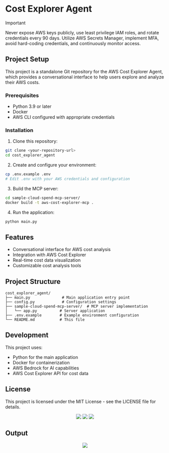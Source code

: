 # Cost Explorer Agent

> [!IMPORTANT]
> Never expose AWS keys publicly, use least privilege IAM roles, and rotate credentials every 90 days. Utilize AWS Secrets Manager, implement MFA, avoid hard-coding credentials, and continuously monitor access.

## Project Setup

This project is a standalone Git repository for the AWS Cost Explorer Agent, which provides a conversational interface to help users explore and analyze their AWS costs.

### Prerequisites

- Python 3.9 or later
- Docker
- AWS CLI configured with appropriate credentials

### Installation

1. Clone this repository:

```bash
git clone <your-repository-url>
cd cost_explorer_agent
```

2. Create and configure your environment:

```bash
cp .env.example .env
# Edit .env with your AWS credentials and configuration
```

3. Build the MCP server:

```bash
cd sample-cloud-spend-mcp-server/
docker build -t aws-cost-explorer-mcp .
```

4. Run the application:

```bash
python main.py
```

## Features

- Conversational interface for AWS cost analysis
- Integration with AWS Cost Explorer
- Real-time cost data visualization
- Customizable cost analysis tools

## Project Structure

```
cost_explorer_agent/
├── main.py              # Main application entry point
├── config.py            # Configuration settings
├── sample-cloud-spend-mcp-server/  # MCP server implementation
│   └── app.py          # Server application
├── .env.example        # Example environment configuration
└── README.md           # This file
```

## Development

This project uses:

- Python for the main application
- Docker for containerization
- AWS Bedrock for AI capabilities
- AWS Cost Explorer API for cost data

## License

This project is licensed under the MIT License - see the LICENSE file for details.

<p align="center">
  <a href="https://github.com/aws-samples/sample-cloud-spend-mcp-server"><img src="https://img.shields.io/badge/Github-aws_cost_explorer_mcp_server-blue" /></a>
  <a href="https://hub.docker.com/r/mcp/perplexity-ask"><img src="https://img.shields.io/badge/Docker-perplexity_ask-blue" /></a>
  <a href="https://github.com/jsonallen/perplexity-mcp"><img src="https://img.shields.io/badge/Github-perplexity_mcp-blue" /></a>
</p>

## Output

<p align="center">
  <a href="https://www.youtube.com/watch?v=sLCcbyCZoHU"><img src="https://markdown-videos-api.jorgenkh.no/youtube/sLCcbyCZoHU?width=640&height=360&filetype=jpeg" /></a>
</p>

